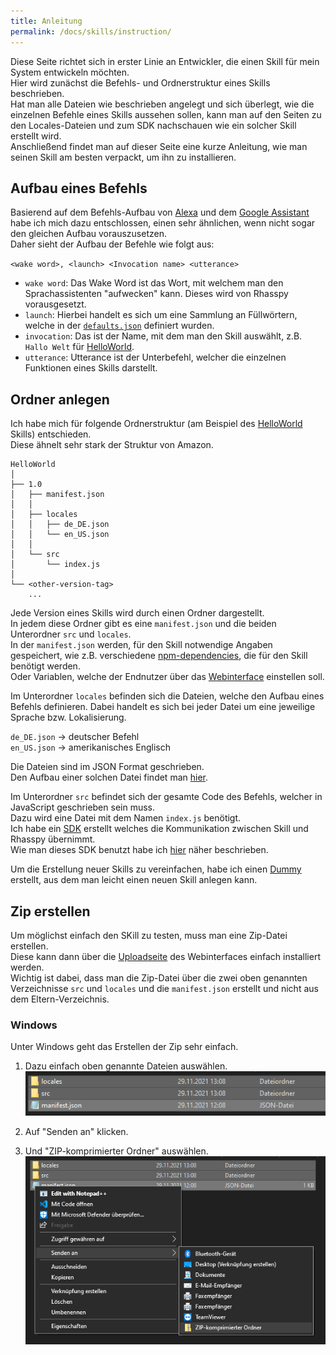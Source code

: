 ```yaml
---
title: Anleitung
permalink: /docs/skills/instruction/
---
```


Diese Seite richtet sich in erster Linie an Entwickler, die einen Skill für mein System entwickeln möchten.  
Hier wird zunächst die Befehls- und Ordnerstruktur eines Skills beschrieben.  
Hat man alle Dateien wie beschrieben angelegt und sich überlegt, wie die einzelnen Befehle eines Skills aussehen sollen, kann man auf den Seiten zu den Locales-Dateien und zum SDK nachschauen wie ein solcher Skill erstellt wird.   
Anschließend findet man auf dieser Seite eine kurze Anleitung, wie man seinen Skill am besten verpackt, um ihn zu installieren. 

## Aufbau eines Befehls

Basierend auf dem Befehls-Aufbau von [Alexa](./../evaluation/amazonalexa.md) und dem [Google Assistant](./../evaluation/googleassistant.md) habe ich mich dazu entschlossen, einen sehr ähnlichen, wenn nicht sogar den gleichen Aufbau vorauszusetzen.  
Daher sieht der Aufbau der Befehle wie folgt aus:

``<wake word>, <launch> <Invocation name> <utterance>``

- ``wake word``: Das Wake Word ist das Wort, mit welchem man den Sprachassistenten "aufwecken" kann. Dieses wird von Rhasspy vorausgesetzt.
- ``launch``: Hierbei handelt es sich um eine Sammlung an Füllwörtern, welche in der [``defaults.json``](https://github.com/fwehn/pp-voiceassistant/blob/main/src/client/defaults.json) definiert wurden.
- ``invocation``: Das ist der Name, mit dem man den Skill auswählt, z.B. ``Hallo Welt`` für [HelloWorld](https://github.com/fwehn/pp-voiceassistant/blob/main/src/server/skills/HelloWorld/1.0/src/index.js).
- ``utterance``: Utterance ist der Unterbefehl, welcher die einzelnen Funktionen eines Skills darstellt.


## Ordner anlegen

Ich habe mich für folgende Ordnerstruktur (am Beispiel des [HelloWorld](https://github.com/fwehn/pp-voiceassistant/blob/main/src/server/skills/HelloWorld/1.0/src/index.js) Skills) entschieden.  
Diese ähnelt sehr stark der Struktur von Amazon.

```
HelloWorld   
│
├── 1.0
│   ├── manifest.json
│   │
│   ├── locales
│   │   ├── de_DE.json
│   │   └── en_US.json
│   │
│   └── src
│       └── index.js
│
└── <other-version-tag>
    ...
```

Jede Version eines Skills wird durch einen Ordner dargestellt.  
In jedem diese Ordner gibt es eine ``manifest.json`` und die beiden Unterordner ``src`` und ``locales``.  
In der ``manifest.json`` werden, für den Skill notwendige Angaben gespeichert, wie z.B. verschiedene [npm-dependencies](https://docs.npmjs.com/cli/v7/configuring-npm/package-json#dependencies), die für den Skill benötigt werden.  
Oder Variablen, welche der Endnutzer über das [Webinterface](./../client/webinterface.md#config-variablen) einstellen soll.

[//]: # (TODO manifest.json von homeassistant abgeleitet)

Im Unterordner ``locales`` befinden sich die Dateien, welche den Aufbau eines Befehls definieren. Dabei handelt es sich bei jeder Datei um eine jeweilige Sprache bzw. Lokalisierung.

``de_DE.json`` -> deutscher Befehl  
``en_US.json`` -> amerikanisches Englisch

Die Dateien sind im JSON Format geschrieben.  
Den Aufbau einer solchen Datei findet man [hier](./locales.md).

Im Unterordner ``src`` befindet sich der gesamte Code des Befehls, welcher in JavaScript geschrieben sein muss.  
Dazu wird eine Datei mit dem Namen ``index.js`` benötigt.  
Ich habe ein [SDK](https://github.com/fwehn/pp-voiceassistant/tree/main/src/sdk) erstellt welches die Kommunikation zwischen Skill und Rhasspy übernimmt.  
Wie man dieses SDK benutzt habe ich [hier](./sdk.md) näher beschrieben.

Um die Erstellung neuer Skills zu vereinfachen, habe ich einen [Dummy](https://github.com/fwehn/pp-voiceassistant/tree/main/src/server/skills/_dummy) erstellt, aus dem man leicht einen neuen Skill anlegen kann.  

## Zip erstellen
Um möglichst einfach den SKill zu testen, muss man eine Zip-Datei erstellen.  
Diese kann dann über die [Uploadseite](./../client/webinterface.md#upload) des Webinterfaces einfach installiert werden.  
Wichtig ist dabei, dass man die Zip-Datei über die zwei oben genannten Verzeichnisse ``src`` und ``locales`` und die ``manifest.json`` erstellt und nicht aus dem Eltern-Verzeichnis.

### Windows
Unter Windows geht das Erstellen der Zip sehr einfach.  
1. Dazu einfach oben genannte Dateien auswählen.  
![Dateien auswählen](./../../assets/img/Zip-Windows/dateienAuswaehlen.png)  
  
2. Auf "Senden an" klicken.  
3. Und "ZIP-komprimierter Ordner" auswählen.  
![Zip erstellen](./../../assets/img/Zip-Windows/zip-erstellen.png)  




[//]: # (TODO neue manifest.md einbinden)